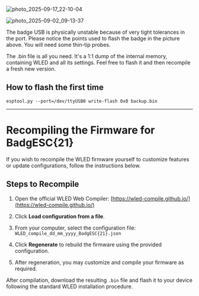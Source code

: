 ![photo_2025-09-17_22-10-04](https://github.com/user-attachments/assets/5ef2ba0d-c5d9-491a-9bbe-13408f437ca4)

![photo_2025-09-02_09-13-37](https://github.com/user-attachments/assets/165c990e-35e8-48a7-97b6-f48975532ef7)

The badge USB is physically unstable because of very tight tolerances in the port.
Please notice the points used to flash the badge in the picture above. You will need some thin-tip probes.

The .bin file is all you need. It's a 1:1 dump of the internal memory, containing WLED and all its settings. Feel free to flash it and then recompile a fresh new version.


## How to flash the first time

```
esptool.py --port=/dev/ttyUSB0 write-flash 0x0 backup.bin
```

---

# Recompiling the Firmware for BadgESC{21}

If you wish to recompile the WLED firmware yourself to customize features or update configurations, follow the instructions below.

## Steps to Recompile

1. Open the official WLED Web Compiler:
   [https://wled-compile.github.io/](https://wled-compile.github.io/)

2. Click **Load configuration from a file**.

3. From your computer, select the configuration file:
   `WLED_compile_dd_mm_yyyy_BadgESC{21}.json`

4. Click **Regenerate** to rebuild the firmware using the provided configuration.

5. After regeneration, you may customize and compile your firmware as required.

After compilation, download the resulting `.bin` file and flash it to your device following the standard WLED installation procedure.
